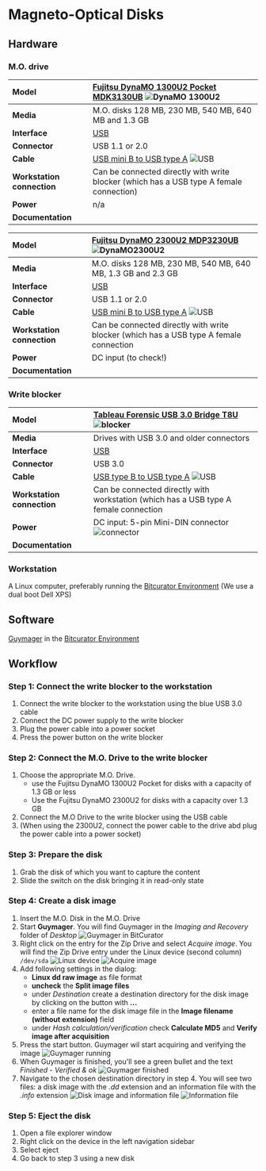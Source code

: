# Magneto-Optical Disks

## Hardware

### M.O. drive

|**Model**|[Fujitsu DynaMO 1300U2 Pocket MDK3130UB](https://web.archive.org/web/20060321071446/http://www.fujitsu.com/global/services/computing/storage/mo/dynamo1300u2pocket/) ![DynaMO 1300U2](images/MO-13000.jpg)|
|:--|:--|
|**Media**|M.O. disks 128 MB, 230 MB, 540 MB, 640 MB and 1.3 GB|
|**Interface**|[USB](https://www.wikidata.org/wiki/Q42378)|
|**Connector**|USB 1.1 or 2.0|
|**Cable**|[USB mini B to USB type A](https://commons.wikimedia.org/wiki/File:USB_Mini-B_and_Standard-A_plugs.jpg) ![USB](images/USB-B.jpg)|
|**Workstation connection**|Can be connected directly with write blocker (which has a USB type A female connection)|
|**Power**| n/a |
|**Documentation**| |

|**Model**|[Fujitsu DynaMO 2300U2 MDP3230UB](https://web.archive.org/web/20060321071424/http://www.fujitsu.com/global/services/computing/storage/mo/dynamo2300u2al/) ![DynaMO2300U2](images/MO-23000.jpg)|
|:--|:--|
|**Media**|M.O. disks 128 MB, 230 MB, 540 MB, 640 MB, 1.3 GB and 2.3 GB|
|**Interface**|[USB](https://www.wikidata.org/wiki/Q42378)|
|**Connector**|USB 1.1 or 2.0|
|**Cable**|[USB mini B to USB type A](https://commons.wikimedia.org/wiki/File:USB_Mini-B_and_Standard-A_plugs.jpg) ![USB](images/USB-B.jpg)|
|**Workstation connection**|Can be connected directly with write blocker (which has a USB type A female connection|
|**Power**| DC input (to check!) |
|**Documentation**| |

### Write blocker

|**Model**|[Tableau Forensic USB 3.0 Bridge T8U](https://web.archive.org/web/20180409191526/https://www.guidancesoftware.com/tableau/hardware//t8u) ![blocker](images/blocker.jpg)|
|:--|:--|
|**Media**|Drives with USB 3.0 and older connectors|
|**Interface**|[USB](https://www.wikidata.org/wiki/Q42378)|
|**Connector**|USB 3.0|
|**Cable**|[USB type B to USB type A](https://commons.wikimedia.org/wiki/Category:USB_cables?uselang=nl#/media/File:A-B_Usb_Cable.jpg) ![USB](images/USB-3.jpg)|
|**Workstation connection**|Can be connected directly with workstation (which has a USB type A female connection|
|**Power**| DC input: 5-pin Mini-DIN connector ![connector](images/power-5-pin.jpg)|
|**Documentation**| |

### Workstation

A Linux computer, preferably running the [Bitcurator Environment](https://bitcurator.net/) (We use a dual boot Dell XPS)

## Software

[Guymager](https://guymager.sourceforge.io/) in the [Bitcurator Environment](https://bitcurator.net/)

## Workflow

### Step 1: Connect the write blocker to the workstation

1. Connect the write blocker to the workstation using the blue USB 3.0 cable
2. Connect the DC power supply to the write blocker
3. Plug the power cable into a power socket
4. Press the power button on the write blocker

### Step 2: Connect the M.O. Drive to the write blocker

1. Choose the appropriate M.O. Drive.
    - use the Fujitsu DynaMO 1300U2 Pocket for disks with a capacity of 1.3 GB or less
    - Use the Fujitsu DynaMO 2300U2 for disks with a capacity over 1.3 GB
2. Connect the M.O Drive to the write blocker using the USB cable
3. (When using the 2300U2, connect the power cable to the drive abd plug the power cable into a power socket)

### Step 3: Prepare the disk

1. Grab the disk of which you want to capture the content
2. Slide the switch on the disk bringing it in read-only state

### Step 4: Create a disk image

1. Insert the M.O. Disk in the M.O. Drive
2. Start **Guymager**. You will find Guymager in the _Imaging and Recovery_ folder of _Desktop_
   ![Guymager in BitCurator](images/guymager/guymager_location.png)
3. Right click on the entry for the Zip Drive and select _Acquire image_. You will find the Zip Drive entry under the Linux device (second column) `/dev/sda`
    ![Linux device](images/guymager/linux_device.png)
    ![Acquire image](images/guymager/acquire_image.png)
4. Add following settings in the dialog:
   - **Linux dd raw image** as file format
   - **uncheck** the **Split image files**
   - under _Destination_ create a destination directory for the disk image by clicking on the button with **...**
   - enter a file name for the disk image file in the **Image filename (without extension)** field
   - under _Hash calculation/verification_ check **Calculate MD5** and **Verify image after acquisition**
5. Press the start button. Guymager wil start acquiring and verifying the image
    ![Guymager running](images/guymager/guymager_running.png)
6. When Guymager is finished, you'll see a green bullet and the text _Finished - Verified & ok_
   ![Guymager finished](images/guymager/guymager_finished.png)
7. Navigate to the chosen destination directory in step 4. You will see two files: a disk image with the _.dd_ extension and an information file with the _.info_ extension
    ![Disk image and information file](images/guymager/diskimage_log.png)
    ![Information file](images/guymager/guymager_info_file.png)

### Step 5: Eject the disk

1. Open a file explorer window
2. Right click on the device in the left navigation sidebar
3. Select eject
4. Go back to step 3 using a new disk
